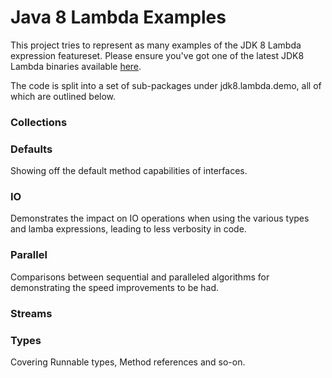 # Java 8 Lambda Examples

This project tries to represent as many examples of the JDK 8 Lambda expression featureset. 
Please ensure you've got one of the latest JDK8 Lambda binaries available [here](http://jdk8.java.net/lambda/).

The code is split into a set of sub-packages under jdk8.lambda.demo, all of which are outlined below.

### Collections

### Defaults
Showing off the default method capabilities of interfaces.

### IO
Demonstrates the impact on IO operations when using the various types and lamba expressions, leading to less verbosity in code.

### Parallel
Comparisons between sequential and paralleled algorithms for demonstrating the speed improvements to be had.

### Streams

### Types
Covering Runnable types, Method references and so-on.


